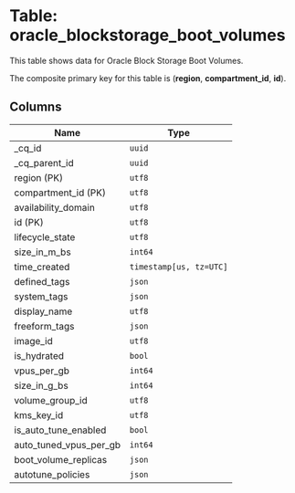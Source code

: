 # Table: oracle_blockstorage_boot_volumes

This table shows data for Oracle Block Storage Boot Volumes.

The composite primary key for this table is (**region**, **compartment_id**, **id**).

## Columns

| Name          | Type          |
| ------------- | ------------- |
|_cq_id|`uuid`|
|_cq_parent_id|`uuid`|
|region (PK)|`utf8`|
|compartment_id (PK)|`utf8`|
|availability_domain|`utf8`|
|id (PK)|`utf8`|
|lifecycle_state|`utf8`|
|size_in_m_bs|`int64`|
|time_created|`timestamp[us, tz=UTC]`|
|defined_tags|`json`|
|system_tags|`json`|
|display_name|`utf8`|
|freeform_tags|`json`|
|image_id|`utf8`|
|is_hydrated|`bool`|
|vpus_per_gb|`int64`|
|size_in_g_bs|`int64`|
|volume_group_id|`utf8`|
|kms_key_id|`utf8`|
|is_auto_tune_enabled|`bool`|
|auto_tuned_vpus_per_gb|`int64`|
|boot_volume_replicas|`json`|
|autotune_policies|`json`|